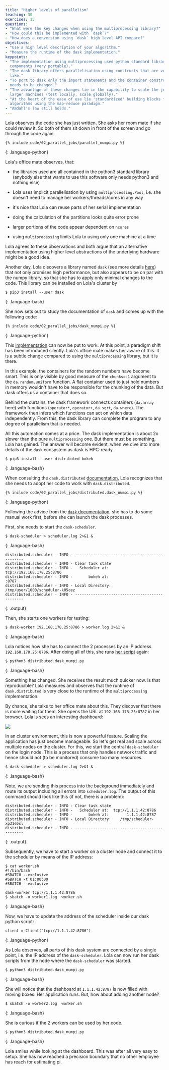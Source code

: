 ```yaml
---
title: "Higher levels of parallelism"
teaching: 30
exercises: 15
questions:
- "What were the key changes when using the multiprocessing library?"
- "How could this be implemented with `dask`?"
- "How does a conversion using `dask` high level API compare?"
objectives:
- "Use a high level description of your algorithm."
- "Measure the runtime of the dask implementation."
keypoints:
- "The implementation using multiprocessing used python standard library
  components (very portable)."
- "The dask library offers parallelisation using constructs that are very numpy
  like."
- "To port to dask only the import statements and the container construction
  needs to be changed."
- "The advantage of these changes lie in the capability to scale the job to
  larger machines (test locally, scale globally)."
- "At the heart of the ease of use lie 'standardized' building blocks for
  algorithms using the map-reduce paradigm."
- "Amdahl's law still holds."
---
```


Lola observes the code she has just written. She asks her room mate if she
could review it. So both of them sit down in front of the screen and go through
the code again.

~~~
{% include code/02_parallel_jobs/parallel_numpi.py %}
~~~
{: .language-python}

Lola's office mate observes, that:

- the libraries used are all contained in the python3 standard library (anybody
else that wants to use this software only needs python3 and nothing else)

- Lola uses implicit parallelisation by using `multiprocessing.Pool`, i.e. she
  doesn't need to manage her workers/threads/cores in any way

- it's nice that Lola can reuse parts of her serial implementation

- doing the calculation of the partitions looks quite error prone

- larger portions of the code appear dependent on `ncores`

- using `multiprocessing` limits Lola to using only one machine at a time

Lola agrees to these observations and both argue that an alternative
implementation using higher level abstractions of the underlying hardware might
be a good idea.

Another day, Lola discovers a library named `dask` (see more details
[here](https://docs.dask.org/en/latest/)) that not only promises high
performance, but also appears to be on par with the numpy library, so that she
has to apply only minimal changes to the code. This library can be installed on
Lola's cluster by

~~~
$ pip3 install --user dask
~~~
{: .language-bash}

She now sets out to study the documentation of `dask` and comes up with the
following code:

~~~
{% include code/02_parallel_jobs/dask_numpi.py %}
~~~
{: .language-python}

This [implementation]({{page.root}}/code/02_parallel_jobs/dask_numpi.py) can
now be put to work. At this point, a paradigm shift has been introduced
silently. Lola's office mate makes her aware of this. It is a subtle change
compared to using the `multiprocessing` library, but it is there.

In this example, the containers for the random numbers have become smart. This
is only visible by good measure of the `chunks=-1` argument to the
`da.random.uniform` function. A flat container used to just hold numbers in
memory wouldn't have to be responsible for the chunking of the data. But dask
offers us a container that does so.

Behind the curtains, the dask framework connects containers (`da.array` here)
with functions (`operator*`, `operator+`, `da.sqrt`, `da.where`). The framework
then infers which functions can act on which data independently. From this, the
dask library can complete the program to any degree of parallelism that is
needed.

All this automation comes at a price. The dask implementation is about 2x
slower than the pure `multiprocessing` one. But there must be something, Lola
has gained. The answer will become evident, when we dive into more details of
the `dask` ecosystem as dask is HPC-ready.

~~~
$ pip3 install --user distributed bokeh
~~~
{: .language-bash}

When consulting the `dask.distributed`
[documentation](https://distributed.dask.org/en/latest/index.html), Lola
recognizes that she needs to adopt her code to work with `dask.distributed`.

~~~
{% include code/02_parallel_jobs/distributed.dask_numpi.py %}
~~~
{: .language-python}

Following the advice from the [`dask` documentation](
https://distributed.dask.org/en/latest/quickstart.html#setup-dask-distributed-the-hard-way),
she has to do some manual work first, before she can launch the dask processes.

First, she needs to start the `dask-scheduler`.

~~~
$ dask-scheduler > scheduler.log 2>&1 &
~~~
{: .language-bash}

~~~
distributed.scheduler - INFO - -----------------------------------------------
distributed.scheduler - INFO - Clear task state
distributed.scheduler - INFO -   Scheduler at: tcp://192.168.178.25:8786
distributed.scheduler - INFO -       bokeh at:                     :8787
distributed.scheduler - INFO - Local Directory: /tmp/user/1000/scheduler-k05cez
distributed.scheduler - INFO - -----------------------------------------------
~~~
{: .output}

Then, she starts one workers for testing:

~~~
$ dask-worker 192.168.178.25:8786 > worker.log 2>&1 &
~~~
{: .language-bash}

Lola notices how she has to connect the 2 processes by an IP address
`192.168.178.25:8786`. After doing all of this, she runs [her
script]({{page.root}}/code/02_parallel_jobs/distributed.dask_numpi.py) again:

~~~
$ python3 distributed.dask_numpi.py
~~~
{: .language-bash}

Something has changed. She receives the result much quicker now. Is that
reproducible? Lola measures and observes that the runtime of `dask.distributed`
is very close to the runtime of the `multiprocessing` implementation.

By chance, she talks to her office mate about this. They discover that there is
more waiting for them. She opens the URL at `192.168.178.25:8787` in her
browser. Lola is sees an interesting dashboard:

![]({{page.root}}/fig/dask-dashboard_1024px.png)

In an cluster environment, this is now a powerful feature. Scaling the
application has just become manageable. So let's get real and scale across
multiple nodes on the cluster. For this, we start the central `dask-scheduler`
on the login node. This is a process that only handles network traffic and
hence should not (to be monitored) consume too many resources.

~~~
$ dask-scheduler > scheduler.log 2>&1 &
~~~
{: .language-bash}

Note, we are sending this process into the background immediately and route its
output including all errors into `scheduler.log`. The output of this command
should look like this (if not, there is a problem):

~~~
distributed.scheduler - INFO - Clear task state
distributed.scheduler - INFO -   Scheduler at:  tcp://1.1.1.42:8786
distributed.scheduler - INFO -       bokeh at:        1.1.1.42:8787
distributed.scheduler - INFO - Local Directory:    /tmp/scheduler-xp31e5sl
distributed.scheduler - INFO - -----------------------------------------------
~~~
{: .output}

Subsequently, we have to start a worker on a cluster node and connect it to the
scheduler by means of the IP address:

~~~
$ cat worker.sh
#!/bin/bash
#SBATCH --exclusive
#SBATCH -t 01:00:00
#SBATCH --exclusive

dask-worker tcp://1.1.1.42:8786
$ sbatch -o worker1.log  worker.sh
~~~
{: .language-bash}

Now, we have to update the address of the scheduler inside our dask python
script:

~~~
client = Client("tcp://1.1.1.42:8786")
~~~
{: .language-python}

As Lola observes, all parts of this dask system are connected by a single
point, i.e. the IP address of the `dask-scheduler`. Lola can now run her dask
scripts from the node where the `dask-scheduler` was started.

~~~
$ python3 distributed.dask_numpi.py
~~~
{: .language-bash}

She will notice that the dashboard at `1.1.1.42:8787` is now filled with moving
boxes. Her application runs. But, how about adding another node?

~~~
$ sbatch -o worker2.log  worker.sh
~~~
{: .language-bash}

She is curious if the 2 workers can be used by her code.

~~~
$ python3 distributed.dask_numpi.py
~~~
{: .language-bash}

Lola smiles while looking at the dashboard. This was after all very easy to
setup. She has now reached a precision boundary that no other employee has
reach for estimating pi.

